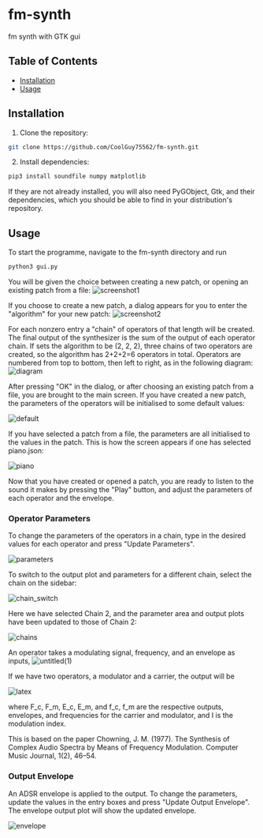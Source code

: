 # fm-synth
fm synth with GTK gui

## Table of Contents
- [Installation](#installation)
- [Usage](#usage)

## Installation
1. Clone the repository:
```bash
git clone https://github.com/CoolGuy75562/fm-synth.git
```
2. Install dependencies:
```bash
pip3 install soundfile numpy matplotlib
```
If they are not already installed, you will also need PyGObject, Gtk, and their dependencies, which you should be able to find in your distribution's repository.

## Usage
To start the programme, navigate to the fm-synth directory and run
```bash
python3 gui.py
```
You will be given the choice between creating a new patch, or opening an existing patch from a file:
![screenshot1](https://github.com/user-attachments/assets/c0223d25-7e8e-4f68-abac-cc5fdeb66398)

If you choose to create a new patch, a dialog appears for you to enter the "algorithm" for your new patch:
![screenshot2](https://github.com/user-attachments/assets/d2d04a97-5468-489e-b073-9a38ab295220)

For each nonzero entry a "chain" of operators of that length will be created. The final output of the synthesizer is the sum of the output of each operator chain. If sets the algorithm to be (2, 2, 2), three chains of two operators are created, so the algorithm has 2+2+2=6 operators in total. Operators are numbered from top to bottom, then left to right, as in the following diagram:
![diagram](https://github.com/user-attachments/assets/6250adde-6b1c-42dd-bbfd-b951d9d9ede0)

After pressing "OK" in the dialog, or after choosing an existing patch from a file, you are brought to the main screen. If you have created a new patch, the parameters of the operators will be initialised to some default values:

![default](https://github.com/user-attachments/assets/5024c437-9eae-414d-9409-530cd4f0e0f1)

If you have selected a patch from a file, the parameters are all initialised to the values in the patch. This is how the screen appears if one has selected piano.json:

![piano](https://github.com/user-attachments/assets/70f020cb-92b1-48b8-8c80-64a55b0863d2)

Now that you have created or opened a patch, you are ready to listen to the sound it makes by pressing the "Play" button, and adjust the parameters of each operator and the envelope.

### Operator Parameters

To change the parameters of the operators in a chain, type in the desired values for each operator and press "Update Parameters".

![parameters](https://github.com/user-attachments/assets/2c914295-2744-43bc-96a1-da6c9037bf09)

To switch to the output plot and parameters for a different chain, select the chain on the sidebar:

![chain_switch](https://github.com/user-attachments/assets/ad4de627-599a-47ef-b535-c7302e308dac)

Here we have selected Chain 2, and the parameter area and output plots have been updated to those of Chain 2:

![chains](https://github.com/user-attachments/assets/77de12ef-c451-4bad-85b6-42d42edc4cea)

An operator takes a modulating signal, frequency, and an envelope as inputs, 
![untitled(1)](https://github.com/user-attachments/assets/a953457b-4570-42da-b538-5eb278a7f60e)

If we have two operators, a modulator and a carrier, the output will be 

![latex](https://github.com/user-attachments/assets/3cd316f2-44dc-433c-acdc-6b4f06f8af58)

where F_c, F_m, E_c, E_m, and f_c, f_m are the respective outputs, envelopes, and frequencies for the carrier and modulator, and I is the modulation index.

This is based on the paper
Chowning, J. M. (1977). The Synthesis of Complex Audio Spectra by Means of Frequency Modulation. Computer Music Journal, 1(2), 46–54.

### Output Envelope

An ADSR envelope is applied to the output. To change the parameters, update the values in the entry boxes and press "Update Output Envelope". The envelope output plot will show the updated envelope.

![envelope](https://github.com/user-attachments/assets/0abedd92-89ae-4063-a60e-672c321da638)

